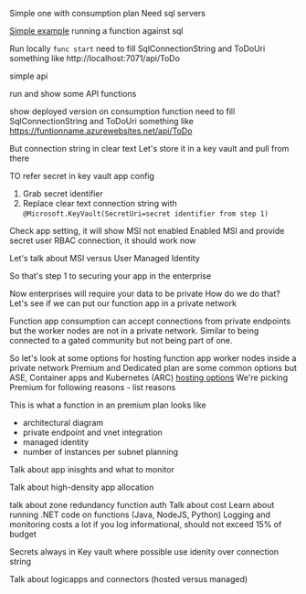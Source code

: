 

Simple one with consumption plan
Need sql servers

[Simple example](https://github.com/desinole/azure-sql-binding-func-dotnet-todo) running a function against sql

Run locally ```func start```
need to fill SqlConnectionString and ToDoUri something like http://localhost:7071/api/ToDo

simple api

run and show some API functions

show deployed version on consumption function
need to fill SqlConnectionString and ToDoUri something like https://funtionname.azurewebsites.net/api/ToDo

But connection string in clear text
Let's store it in a key vault and pull from there

TO refer secret in key vault app config
1. Grab secret identifier
2. Replace clear text connection string with ```@Microsoft.KeyVault(SecretUri=secret identifier from step 1)```

Check app setting, it will show MSI not enabled
Enabled MSI and provide secret user RBAC connection, it should work now

Let's talk about MSI versus User Managed Identity

So that's step 1 to securing your app in the enterprise

Now enterprises will require your data to be private
How do we do that? 
Let's see if we can put our function app in a private network

Function app consumption can accept connections from private endpoints but the worker nodes are not in a private network. 
Similar to being connected to a gated community but not being part of one.

So let's look at some options for hosting function app worker nodes inside a private network
Premium and Dedicated plan are some common options but ASE, Container apps and Kubernetes (ARC) [hosting options](https://learn.microsoft.com/en-us/azure/azure-functions/functions-scale)
We're picking Premium for following reasons - list reasons

This is what a function in an premium plan looks like 
- architectural diagram
- private endpoint and vnet integration
- managed identity
- number of instances per subnet planning

Talk about app inisghts and what to monitor

Talk about high-density app allocation

talk about zone redundancy
function auth
Talk about cost
Learn about running .NET code on functions (Java, NodeJS, Python)
Logging and monitoring costs a lot if you log informational, should not exceed 15% of budget

Secrets always in Key vault
where possible use idenity over connection string


Talk about logicapps and connectors (hosted versus managed)


